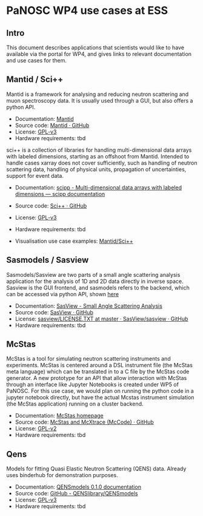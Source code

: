 # PaNOSC WP4 use cases at ESS
## Intro
This document describes applications that scientists would like to have available via the portal for WP4, and gives links to relevant documentation and use cases for them.

## Mantid / Sci++

Mantid is a framework for analysing and reducing neutron scattering and muon spectroscopy data.
It is usually used through a GUI, but also offers a python API.

* Documentation: [Mantid](https://www.mantidproject.org/Main_Page)
* Source code: [Mantid · GitHub](https://github.com/mantidproject)
* License: [GPL-v3](https://www.gnu.org/licenses/gpl.html)
* Hardware requirements: tbd

sci++ is a collection of libraries for handling multi-dimensional data arrays with labeled dimensions, starting as an offshoot from Mantid. Intended to handle cases xarray does not cover sufficiently, such as handling of neutron scattering data, handling of physical units, propagation of uncertainties, support for event data.

* Documentation: [scipp - Multi-dimensional data arrays with labeled dimensions — scipp  documentation](https://scipp.readthedocs.io/en/latest/)
* Source code: [Sci++ · GitHub](https://github.com/scipp)
* License: [GPL-v3](https://www.gnu.org/licenses/gpl.html)
* Hardware requirements: tbd

* Visualisation use case examples: [Mantid/Sci++](https://github.com/panosc-eu/panosc/blob/master/Work%20Packages/WP4%20Data%20analysis%20services/ESS_Visualization_UseCases/%5B%23DAS-36%5D%20dataset.pdf)

## Sasmodels / Sasview
Sasmodels/Sasview are two parts of a small angle scattering analysis application for the analysis of 1D and 2D data directly in inverse space. 
Sasview is the GUI frontend, and sasmodels refers to the backend, which can be accessed via python API, shown [here](https://github.com/SasView/documents/tree/master/Meetings/User_Meeting_2018)

* Documentation: [SasView - Small Angle Scattering Analysis](http://www.sasview.org/)
* Source code: [SasView · GitHub](https://github.com/SasView/)
* License: [sasview/LICENSE.TXT at master · SasView/sasview · GitHub](https://github.com/SasView/sasview/blob/master/LICENSE.TXT)
* Hardware requirements: tbd


## McStas 
McStas is a tool for simulating neutron scattering instruments and experiments. McStas is centered around a DSL instrument file (the McStas meta language) which can be translated in to a C file by the McStas code generator. A new prototype for an API that allow interaction with McStas through an interface like Jupyter Notebooks is created under WP5 of PaNOSC. For this use case, we would plan on running the python code in a jupyter notebook directly, but have the actual Mcstas instrument simulation (the McStas application) running on a cluster backend.

* Documentation: [McStas homepage](http://www.mcstas.org/)
* Source code: [McStas and McXtrace (McCode) · GitHub](https://github.com/McStasMcXtrace/)
* License: [GPL-v2](https://www.gnu.org/licenses/gpl.html)
* Hardware requirements: tbd

## Qens
Models for fitting Quasi Elastic Neutron Scattering (QENS) data. Already uses binderhub for demonstration purposes.

* Documentation: [QENSmodels 0.1.0 documentation](https://qensmodels.readthedocs.io)
* Source code: [GitHub - QENSlibrary/QENSmodels](https://github.com/QENSlibrary/QENSmodels)
* License: [GPL-v3](https://www.gnu.org/licenses/gpl.html)
* Hardware requirements: tbd
